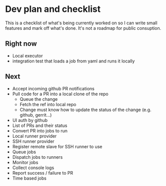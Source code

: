Dev plan and checklist
======================

This is a checklist of what's being currently worked on so
I can write small features and mark off what's done. It's
not a roadmap for public consuption.

Right now
---------

* Local executor
* integration test that loads a job from yaml and runs it locally

Next
----

* Accept incoming github PR notifications
* Pull code for a PR into a local clone of the repo
  * Queue the change
  * Fetch the ref into local repo
  * Change must know how to update the status of the change (e.g. github, gerrit...)
* UI auth by github
* List of PRs and their status
* Convert PR into jobs to run
* Local runner provider
* SSH runner provider
* Register remote slave for SSH runner to use
* Queue jobs
* Dispatch jobs to runners
* Monitor jobs
* Collect console logs
* Report success / failure to PR
* Time based jobs
